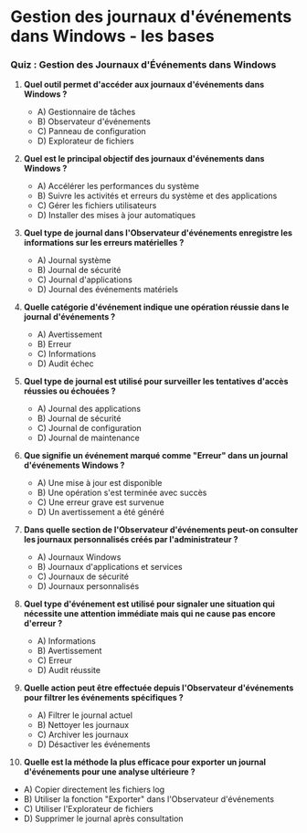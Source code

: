 #  Gestion des journaux d'événements dans Windows - les bases

### Quiz : Gestion des Journaux d'Événements dans Windows

1. **Quel outil permet d'accéder aux journaux d'événements dans Windows ?**
   - A) Gestionnaire de tâches
   - B) Observateur d'événements
   - C) Panneau de configuration
   - D) Explorateur de fichiers

2. **Quel est le principal objectif des journaux d'événements dans Windows ?**
   - A) Accélérer les performances du système
   - B) Suivre les activités et erreurs du système et des applications
   - C) Gérer les fichiers utilisateurs
   - D) Installer des mises à jour automatiques

3. **Quel type de journal dans l'Observateur d'événements enregistre les informations sur les erreurs matérielles ?**
   - A) Journal système
   - B) Journal de sécurité
   - C) Journal d'applications
   - D) Journal des événements matériels

4. **Quelle catégorie d'événement indique une opération réussie dans le journal d'événements ?**
   - A) Avertissement
   - B) Erreur
   - C) Informations
   - D) Audit échec

5. **Quel type de journal est utilisé pour surveiller les tentatives d'accès réussies ou échouées ?**
   - A) Journal des applications
   - B) Journal de sécurité
   - C) Journal de configuration
   - D) Journal de maintenance

6. **Que signifie un événement marqué comme "Erreur" dans un journal d'événements Windows ?**
   - A) Une mise à jour est disponible
   - B) Une opération s'est terminée avec succès
   - C) Une erreur grave est survenue
   - D) Un avertissement a été généré

7. **Dans quelle section de l'Observateur d'événements peut-on consulter les journaux personnalisés créés par l'administrateur ?**
   - A) Journaux Windows
   - B) Journaux d'applications et services
   - C) Journaux de sécurité
   - D) Journaux personnalisés

8. **Quel type d'événement est utilisé pour signaler une situation qui nécessite une attention immédiate mais qui ne cause pas encore d'erreur ?**
   - A) Informations
   - B) Avertissement
   - C) Erreur
   - D) Audit réussite

9. **Quelle action peut être effectuée depuis l'Observateur d'événements pour filtrer les événements spécifiques ?**
   - A) Filtrer le journal actuel
   - B) Nettoyer les journaux
   - C) Archiver les journaux
   - D) Désactiver les événements

10. **Quelle est la méthode la plus efficace pour exporter un journal d'événements pour une analyse ultérieure ?**
   - A) Copier directement les fichiers log
   - B) Utiliser la fonction "Exporter" dans l'Observateur d'événements
   - C) Utiliser l'Explorateur de fichiers
   - D) Supprimer le journal après consultation

